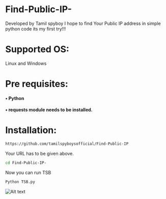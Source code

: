 # Find-Public-IP-
Developed by Tamil spyboy
I hope to find Your Public IP address in simple python code
its my first try!!!

# Supported OS:
Linux and Windows
# Pre requisites:
#### •	Python 
#### •	requests module needs to be installed.
# Installation:
``` bash
https://github.com/tamilspyboysofficial/Find-Public-IP
```
Your URL has to be given above.

``` bash
cd Find-Public-IP-
```
Now you can run TSB
``` bash
Python TSB.py
```
![Alt text](https://raw.githubusercontent.com/tamilspyboysofficial/Find-Public-IP/master/1.png?raw=true " Step 1")
	 


